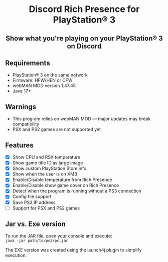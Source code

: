 <h1 align="center">Discord Rich Presence for PlayStation® 3</h1>

<h2 align="center">Show what you're playing on your PlayStation® 3 on Discord</h2>

## Requirements
- PlayStation® 3 on the same network  
- Firmware: HFW/HEN or CFW  
- webMAN MOD version 1.47.45  
- Java 17+

## Warnings
- This program relies on webMAN MOD — major updates may break compatibility  
- PSX and PS2 games are not supported yet

## Features
- [x] Show CPU and RSX temperature  
- [x] Show game title ID as large image  
- [x] Show custom PlayStation Store info  
- [x] Show when the user is on XMB  
- [x] Enable/Disable temperature from Rich Presence
- [x] Enable/Disable show game cover on Rich Presence
- [x] Detect when the program is running without a PS3 connection 
- [x] Config file support
- [x] Save PS3 IP address  
- [ ] Support for PSX and PS2 games  

## Jar vs. Exe version
To run the JAR file, open your console and execute:  
`java -jar path/to/ps3rpc.jar`

The EXE version was created using the launch4j plugin to simplify execution.
